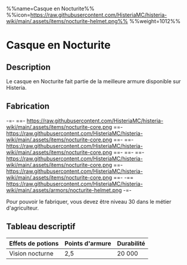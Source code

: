 %%name=Casque en Nocturite%%
%%icon=https://raw.githubusercontent.com/HisteriaMC/histeria-wiki/main/.assets/items/nocturite-helmet.png%%
%%weight=1012%%

# Casque en Nocturite

## Description
Le casque en Nocturite fait partie de la meilleure armure disponible sur Histeria.

## Fabrication
-=-
 ==- https://raw.githubusercontent.com/HisteriaMC/histeria-wiki/main/.assets/items/nocturite-core.png
 ==- https://raw.githubusercontent.com/HisteriaMC/histeria-wiki/main/.assets/items/nocturite-core.png
 ==- 
 ==- https://raw.githubusercontent.com/HisteriaMC/histeria-wiki/main/.assets/items/nocturite-core.png
 ==- 
 ==- 
 ==- https://raw.githubusercontent.com/HisteriaMC/histeria-wiki/main/.assets/items/nocturite-core.png
 ==- https://raw.githubusercontent.com/HisteriaMC/histeria-wiki/main/.assets/items/nocturite-core.png
 ==- 
 -== https://raw.githubusercontent.com/HisteriaMC/histeria-wiki/main/.assets/armors/nocturite-helmet.png
-=-

Pour pouvoir le fabriquer, vous devez être niveau 30 dans le métier d'agriculteur.

## Tableau descriptif
| Effets de potions | Points d'armure | Durabilité |
| ----------------- |-----------------| ---------- |
| Vision nocturne | 2,5 | 20 000 |